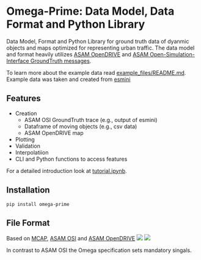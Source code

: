 # Omega-Prime: Data Model, Data Format and Python Library
Data Model, Format and Python Library for ground truth data of dyanmic objects and maps optimized for representing urban traffic. The data model and format heavily utilizes [ASAM OpenDRIVE](https://publications.pages.asam.net/standards/ASAM_OpenDRIVE/ASAM_OpenDRIVE_Specification/latest/specification/index.html#) and [ASAM Open-Simulation-Interface GroundTruth messages](https://opensimulationinterface.github.io/osi-antora-generator/asamosi/V3.7.0/specification/index.html).

To learn more about the example data read [example_files/README.md](example_files/README.md). Example data was taken and created from [esmini](https://github.com/esmini/esmini)


## Features
- Creation
    - ASAM OSI GroundTruth trace (e.g., output of esmini)
    - Dataframe of moving objects (e.g., csv data)
    - ASAM OpenDRIVE map
- Plotting
- Validation
- Interpolatiion
- CLI and Python functions to access features

For a detailed introduction look at [tutorial.ipynb](tutorial.ipynb).

## Installation
`pip install omega-prime`

## File Format
Based on [MCAP](https://mcap.dev/), [ASAM OSI](https://opensimulationinterface.github.io/osi-antora-generator/asamosi/latest/specification/index.html) and [ASAM OpenDRIVE](https://publications.pages.asam.net/standards/ASAM_OpenDRIVE/ASAM_OpenDRIVE_Specification/latest/specification/index.html#)
![](omega_specification.svg)
![](docs/omega_prime/omega_specification.svg)

In contrast to ASAM OSI the Omega specification sets mandatory singals.